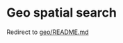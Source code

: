 # Geo spatial search

Redirect to [geo/README.md](https://github.com/blevesearch/bleve/blob/master/geo/README.md)
